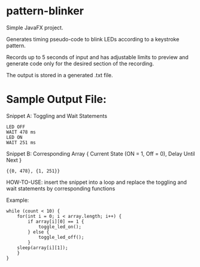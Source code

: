# pattern-blinker
Simple JavaFX project.

Generates timing pseudo-code to blink LEDs according to a keystroke pattern.

Records up to 5 seconds of input and has adjustable limits to preview
and generate code only for the desired section of the recording.

The output is stored in a generated .txt file.


# Sample Output File:

Snippet A: Toggling and Wait Statements
```
LED OFF
WAIT 478 ms
LED ON
WAIT 251 ms
```

Snippet B: Corresponding Array { Current State (ON = 1, Off = 0), Delay Until Next }
```
{{0, 478}, {1, 251}}
```

HOW-TO-USE: insert the snippet into a loop and replace the toggling and wait statements by corresponding functions

Example:
```
while (count < 10) {
	for(int i = 0; i < array.length; i++) {
		if array[i][0] == 1 {
			toggle_led_on();
		} else {
			toggle_led_off();
		}
	sleep(array[i][1]);
	}
}
```
